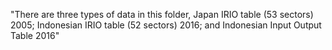 "There are three types of data in this folder, Japan IRIO table (53 sectors) 2005; Indonesian IRIO table (52 sectors) 2016; and Indonesian Input Output Table 2016"
